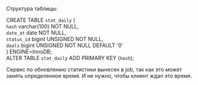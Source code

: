 <p>Структура таблицы:

CREATE TABLE `stat_daily` (<br>
  `hash` varchar(100) NOT NULL,<br>
  `date_at` date NOT NULL,<br>
  `status_id` bigint UNSIGNED NOT NULL,<br>
  `deals` bigint UNSIGNED NOT NULL DEFAULT '0'<br>
) ENGINE=InnoDB;<br>
ALTER TABLE `stat_daily` ADD PRIMARY KEY (`hash`);

<p>Сервис по обновлению статистики вынесен в job, так как это может занять определенное время. И не нужно, чтобы клиент ждал это время.
